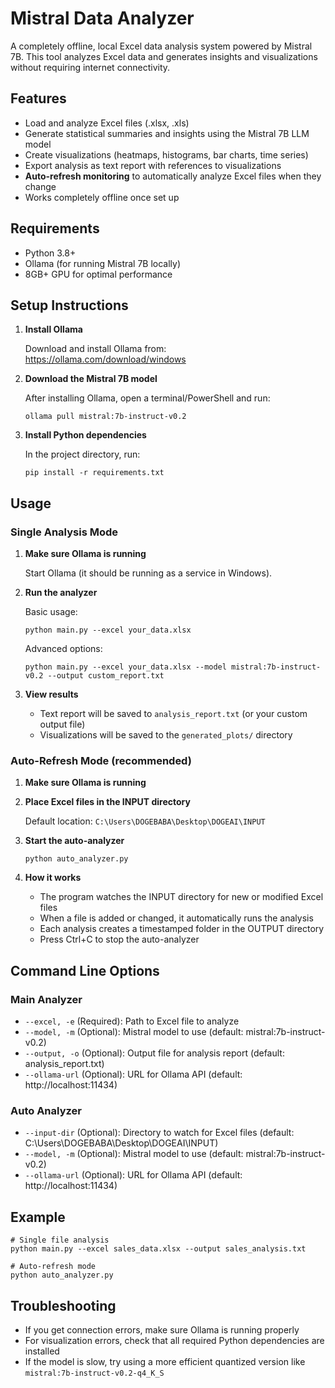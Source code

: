 # Mistral Data Analyzer

A completely offline, local Excel data analysis system powered by Mistral 7B. This tool analyzes Excel data and generates insights and visualizations without requiring internet connectivity.

## Features

- Load and analyze Excel files (.xlsx, .xls)
- Generate statistical summaries and insights using the Mistral 7B LLM model
- Create visualizations (heatmaps, histograms, bar charts, time series)
- Export analysis as text report with references to visualizations
- **Auto-refresh monitoring** to automatically analyze Excel files when they change
- Works completely offline once set up

## Requirements

- Python 3.8+
- Ollama (for running Mistral 7B locally)
- 8GB+ GPU for optimal performance

## Setup Instructions

1. **Install Ollama**
   
   Download and install Ollama from: https://ollama.com/download/windows
   
2. **Download the Mistral 7B model**
   
   After installing Ollama, open a terminal/PowerShell and run:
   ```
   ollama pull mistral:7b-instruct-v0.2
   ```

3. **Install Python dependencies**
   
   In the project directory, run:
   ```
   pip install -r requirements.txt
   ```

## Usage

### Single Analysis Mode

1. **Make sure Ollama is running**
   
   Start Ollama (it should be running as a service in Windows).

2. **Run the analyzer**
   
   Basic usage:
   ```
   python main.py --excel your_data.xlsx
   ```
   
   Advanced options:
   ```
   python main.py --excel your_data.xlsx --model mistral:7b-instruct-v0.2 --output custom_report.txt
   ```

3. **View results**
   
   - Text report will be saved to `analysis_report.txt` (or your custom output file)
   - Visualizations will be saved to the `generated_plots/` directory

### Auto-Refresh Mode (recommended)

1. **Make sure Ollama is running**

2. **Place Excel files in the INPUT directory**
   
   Default location: `C:\Users\DOGEBABA\Desktop\DOGEAI\INPUT`

3. **Start the auto-analyzer**
   ```
   python auto_analyzer.py
   ```

4. **How it works**
   - The program watches the INPUT directory for new or modified Excel files
   - When a file is added or changed, it automatically runs the analysis
   - Each analysis creates a timestamped folder in the OUTPUT directory
   - Press Ctrl+C to stop the auto-analyzer

## Command Line Options

### Main Analyzer
- `--excel, -e` (Required): Path to Excel file to analyze
- `--model, -m` (Optional): Mistral model to use (default: mistral:7b-instruct-v0.2)
- `--output, -o` (Optional): Output file for analysis report (default: analysis_report.txt)
- `--ollama-url` (Optional): URL for Ollama API (default: http://localhost:11434)

### Auto Analyzer
- `--input-dir` (Optional): Directory to watch for Excel files (default: C:\Users\DOGEBABA\Desktop\DOGEAI\INPUT)
- `--model, -m` (Optional): Mistral model to use (default: mistral:7b-instruct-v0.2)
- `--ollama-url` (Optional): URL for Ollama API (default: http://localhost:11434)

## Example

```
# Single file analysis
python main.py --excel sales_data.xlsx --output sales_analysis.txt

# Auto-refresh mode
python auto_analyzer.py
```

## Troubleshooting

- If you get connection errors, make sure Ollama is running properly
- For visualization errors, check that all required Python dependencies are installed
- If the model is slow, try using a more efficient quantized version like `mistral:7b-instruct-v0.2-q4_K_S` 